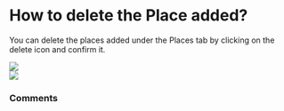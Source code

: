 # How to delete the Place added?

<p class="no-margin">You can delete the places added under the Places tab by clicking on the delete icon and confirm it.</p>
<p class="no-margin"></p>
<div class="intercom-container"><img src="/assets/img/teams-pro/image_122.png"></div><div class="intercom-container"><img src="/assets/img/teams-pro/image_123.png"></div>

### Comments
<Comments />

